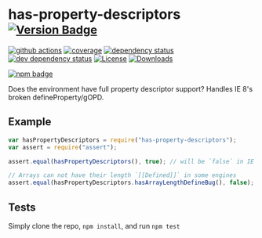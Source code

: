 # has-property-descriptors <sup>[![Version Badge][npm-version-svg]][package-url]</sup>

[![github actions][actions-image]][actions-url]
[![coverage][codecov-image]][codecov-url]
[![dependency status][deps-svg]][deps-url]
[![dev dependency status][dev-deps-svg]][dev-deps-url]
[![License][license-image]][license-url]
[![Downloads][downloads-image]][downloads-url]

[![npm badge][npm-badge-png]][package-url]

Does the environment have full property descriptor support? Handles IE 8's broken defineProperty/gOPD.

## Example

```js
var hasPropertyDescriptors = require("has-property-descriptors");
var assert = require("assert");

assert.equal(hasPropertyDescriptors(), true); // will be `false` in IE 6-8, and ES5 engines

// Arrays can not have their length `[[Defined]]` in some engines
assert.equal(hasPropertyDescriptors.hasArrayLengthDefineBug(), false); // will be `true` in Firefox 4-22, and node v0.6
```

## Tests

Simply clone the repo, `npm install`, and run `npm test`

[package-url]: https://npmjs.org/package/has-property-descriptors
[npm-version-svg]: https://versionbadg.es/inspect-js/has-property-descriptors.svg
[deps-svg]: https://david-dm.org/inspect-js/has-property-descriptors.svg
[deps-url]: https://david-dm.org/inspect-js/has-property-descriptors
[dev-deps-svg]: https://david-dm.org/inspect-js/has-property-descriptors/dev-status.svg
[dev-deps-url]: https://david-dm.org/inspect-js/has-property-descriptors#info=devDependencies
[npm-badge-png]: https://nodei.co/npm/has-property-descriptors.png?downloads=true&stars=true
[license-image]: https://img.shields.io/npm/l/has-property-descriptors.svg
[license-url]: LICENSE
[downloads-image]: https://img.shields.io/npm/dm/has-property-descriptors.svg
[downloads-url]: https://npm-stat.com/charts.html?package=has-property-descriptors
[codecov-image]: https://codecov.io/gh/inspect-js/has-property-descriptors/branch/main/graphs/badge.svg
[codecov-url]: https://app.codecov.io/gh/inspect-js/has-property-descriptors/
[actions-image]: https://img.shields.io/endpoint?url=https://github-actions-badge-u3jn4tfpocch.runkit.sh/inspect-js/has-property-descriptors
[actions-url]: https://github.com/inspect-js/has-property-descriptors/actions
